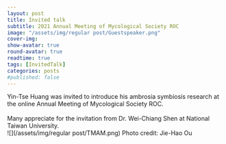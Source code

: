 ```yaml
---
layout: post
title: Invited talk
subtitle: 2021 Annual Meeting of Mycological Society ROC
image: "/assets/img/regular post/Guestspeaker.png" 
cover-img:
show-avatar: true
round-avatar: true
readtime: true
tags: [InvitedTalk]
categories: posts
#published: false
---
```


Yin-Tse Huang was invited to introduce his ambrosia symbiosis research at the online Annual Meeting of Mycological Society ROC. <br>
<br>
Many appreciate for the invitation from Dr. Wei-Chiang Shen at National Taiwan University.<br>
![](/assets/img/regular post/TMAM.png)
Photo credit: Jie-Hao Ou
